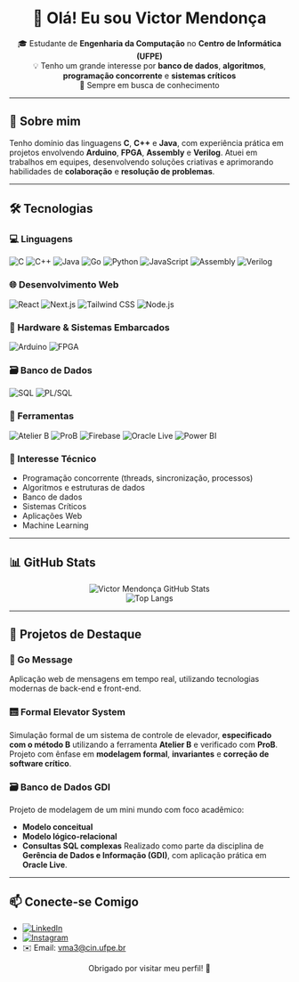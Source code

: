 <h1 align="center">👋 Olá! Eu sou Victor Mendonça</h1>

<p align="center">
  🎓 Estudante de <strong>Engenharia da Computação</strong> no <strong>Centro de Informática (UFPE)</strong><br>
  💡 Tenho um grande interesse por <strong>banco de dados</strong>, <strong>algoritmos</strong>, <strong>programação concorrente</strong> e <strong>sistemas críticos</strong><br>
  🚀 Sempre em busca de conhecimento 
</p>

---

## 🧠 Sobre mim

Tenho domínio das linguagens **C**, **C++** e **Java**, com experiência prática em projetos envolvendo **Arduino**, **FPGA**, **Assembly** e **Verilog**. Atuei em trabalhos em equipes, desenvolvendo soluções criativas e aprimorando habilidades de **colaboração** e **resolução de problemas**.

---

## 🛠️ Tecnologias

### 💻 Linguagens
![C](https://img.shields.io/badge/C-00599C?style=flat&logo=c&logoColor=white)
![C++](https://img.shields.io/badge/C++-00599C?style=flat&logo=c%2B%2B&logoColor=white)
![Java](https://img.shields.io/badge/Java-ED8B00?style=flat&logo=java&logoColor=white)
![Go](https://img.shields.io/badge/Go-00ADD8?style=flat&logo=go&logoColor=white)
![Python](https://img.shields.io/badge/Python-3776AB?style=flat&logo=python&logoColor=white)
![JavaScript](https://img.shields.io/badge/JavaScript-F7DF1E?style=flat&logo=javascript&logoColor=black)
![Assembly](https://img.shields.io/badge/Assembly-000000?style=flat&logo=linux&logoColor=white)
![Verilog](https://img.shields.io/badge/Verilog-blue?style=flat)

### 🌐 Desenvolvimento Web
![React](https://img.shields.io/badge/React-20232A?style=flat&logo=react&logoColor=61DAFB)
![Next.js](https://img.shields.io/badge/Next.js-000000?style=flat&logo=nextdotjs&logoColor=white)
![Tailwind CSS](https://img.shields.io/badge/TailwindCSS-38B2AC?style=flat&logo=tailwind-css&logoColor=white)
![Node.js](https://img.shields.io/badge/Node.js-339933?style=flat&logo=nodedotjs&logoColor=white)

### 🔌 Hardware & Sistemas Embarcados
![Arduino](https://img.shields.io/badge/Arduino-00979D?style=flat&logo=arduino&logoColor=white)
![FPGA](https://img.shields.io/badge/FPGA-143054?style=flat)

### 🗃️ Banco de Dados
![SQL](https://img.shields.io/badge/SQL-336791?style=flat&logo=postgresql&logoColor=white)
![PL/SQL](https://img.shields.io/badge/PL--SQL-F80000?style=flat&logo=oracle&logoColor=white)

### 🔧 Ferramentas
![Atelier B](https://img.shields.io/badge/AtelierB-004080?style=flat&logo=codeforces&logoColor=white)
![ProB](https://img.shields.io/badge/ProB-1E1E1E?style=flat&logo=gnu&logoColor=white)
![Firebase](https://img.shields.io/badge/Firebase-FFCA28?style=flat&logo=firebase&logoColor=black)
![Oracle Live](https://img.shields.io/badge/Oracle--Live-F80000?style=flat&logo=oracle&logoColor=white)
![Power BI](https://img.shields.io/badge/Power%20BI-F2C811?style=flat&logo=powerbi&logoColor=black)


### 🧠 Interesse Técnico
- Programação concorrente (threads, sincronização, processos)
- Algoritmos e estruturas de dados
- Banco de dados
- Sistemas Críticos
- Aplicações Web
- Machine Learning
  
---

## 📊 GitHub Stats

<p align="center">
  <img src="https://github-readme-stats.vercel.app/api?username=Mend25&show_icons=true&theme=tokyonight" alt="Victor Mendonça GitHub Stats"/>
  <br>
  <img src="https://github-readme-stats.vercel.app/api/top-langs/?username=Mend25&layout=compact&theme=tokyonight" alt="Top Langs"/>
</p>

---

## 🚀 Projetos de Destaque

### 📨 Go Message
Aplicação web de mensagens em tempo real, utilizando tecnologias modernas de back-end e front-end.

### 🛗 Formal Elevator System
Simulação formal de um sistema de controle de elevador, **especificado com o método B** utilizando a ferramenta **Atelier B** e verificado com **ProB**. Projeto com ênfase em **modelagem formal**, **invariantes** e **correção de software crítico**.

### 🗃️ Banco de Dados GDI
Projeto de modelagem de um mini mundo com foco acadêmico:
- **Modelo conceitual**
- **Modelo lógico-relacional**
- **Consultas SQL complexas**
Realizado como parte da disciplina de **Gerência de Dados e Informação (GDI)**, com aplicação prática em **Oracle Live**.

---

## 📫 Conecte-se Comigo

- [![LinkedIn](https://img.shields.io/badge/LinkedIn-0077B5?style=flat&logo=linkedin&logoColor=white)](https://www.linkedin.com/in/victor-mendonca-aguiar-94aa25281/)  
- [![Instagram](https://img.shields.io/badge/Instagram-E4405F?style=flat&logo=instagram&logoColor=white)]([https://www.instagram.com/](https://www.instagram.com/victor_mendonca0607/?next=%2F))  
- ✉️ Email: [vma3@cin.ufpe.br](mailto:vma3@cin.ufpe.br)

<p align="center">
  Obrigado por visitar meu perfil! 🚀
</p>
